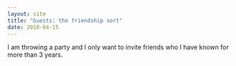 ```yaml
---
layout: site
title: "Guests: the friendship sort"
date: 2018-04-15
---
```


I am throwing a party and I only want to invite friends
who I have known for more than 3 years.


